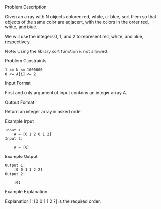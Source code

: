 Problem Description

Given an array with N objects colored red, white, or blue, sort them so that objects of the same color are adjacent, with the colors in the order red, white, and blue.

We will use the integers 0, 1, and 2 to represent red, white, and blue, respectively.

Note: Using the library sort function is not allowed.



Problem Constraints
    
    1 <= N <= 1000000
    0 <= A[i] <= 2


Input Format

First and only argument of input contains an integer array A.


Output Format

Return an integer array in asked order


Example Input

    Input 1 :
        A = [0 1 2 0 1 2]
    Input 2:
    
        A = [0]


Example Output

    Output 1:
        [0 0 1 1 2 2]
    Output 2:
    
        [0]


Example Explanation

Explanation 1:
    [0 0 1 1 2 2] is the required order.